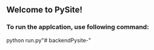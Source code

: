 ## Welcome to PySite!

### To run the applcation, use following command:
python run.py"# backendPysite-" 
